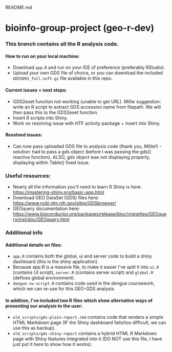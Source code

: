 README.md
# bioinfo-group-project (geo-r-dev)

### This branch contains all the R analysis code.

#### How to run on your local machine:
- Download `app.R` and run on your IDE of preference (preferably RStudio).
- Upload your own GDS file of choice, or you can download the included `GDS5093_full.soft.gz` file available in this repo.

#### Current issues + next steps:
- GDS2eset function not working (unable to get URL). Millie suggestion: write an R script to extract GDS accession name from filepath. We will then pass this to the GDS2eset function.
- Insert R scripts into Shiny.
- Work on resolving issue with HTF activity package + insert into Shiny.

#### Resolved issues:
- Can now pass uploaded GDS file to analysis code (thank you, Millie!) - solution: had to pass a gds object (before I was passing the gds() reactive function). ALSO, gds object was not displaying properly, displaying within Table() fixed issue.

### Useful resources:
- Nearly all the information you'll need to learn R Shiny is here: https://mastering-shiny.org/basic-app.html
- Download GEO DataSet (GDS) files here: https://www.ncbi.nlm.nih.gov/sites/GDSbrowser/
- GEOquery documentation here: https://www.bioconductor.org/packages/release/bioc/vignettes/GEOquery/inst/doc/GEOquery.html

### Additional info

#### Additional details on files:
- `app.R` contains both the global, ui and server code to build a shiny dashboard (this is the shiny application).
- Because app.R is a massive file, to make it easier I've split it into `ui.R` (contains UI script), `server.R` (contains server script) and `global.R` (defines global environment).
- `dengue-cw-script.R` contains code used in the dengue coursework, which we can re-use for this GEO-GDS analysis.

#### In addition, I've included two R files which show alternative ways of presenting our analysis to the user:
- `old_scripts/gds-plain-report.rmd` contains code that renders a simple HTML Markdown page (IF the Shiny dashboard fails/too difficult, we can use this as backup).
- `old_scripts/gds-shiny-report` contains a hybrid HTML R Markdown page with Shiny features integrated into it (DO NOT use this file, I have just put it here to show how it works).
